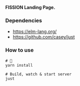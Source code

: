 __FISSION Landing Page.__


### Dependencies

- https://elm-lang.org/
- https://github.com/casey/just


### How to use

```shell
# 🍱
yarn install

# Build, watch & start server
just
```
